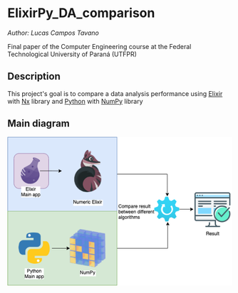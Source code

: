 # ElixirPy_DA_comparison
*Author: Lucas Campos Tavano*

Final paper of the Computer Engineering course at the Federal Technological University of Paraná (UTFPR)

## Description
This project's goal is to compare a data analysis performance using [Elixir](https://elixir-lang.org/) with [Nx](https://github.com/elixir-nx/nx) library and [Python](https://www.python.org/) with [NumPy](https://numpy.org/) library
## Main diagram
![Diagram](diagram_ex_py.png)
